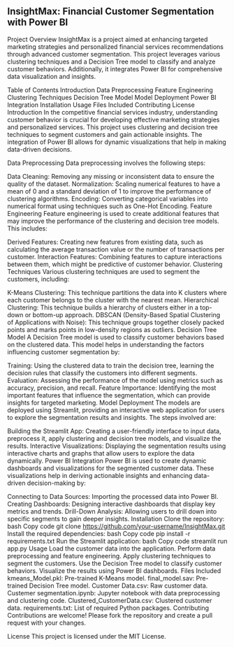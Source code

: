 ## **InsightMax: Financial Customer Segmentation with Power BI**

Project Overview
InsightMax is a project aimed at enhancing targeted marketing strategies and personalized financial services recommendations through advanced customer segmentation. This project leverages various clustering techniques and a Decision Tree model to classify and analyze customer behaviors. Additionally, it integrates Power BI for comprehensive data visualization and insights.


Table of Contents
Introduction
Data Preprocessing
Feature Engineering
Clustering Techniques
Decision Tree Model
Model Deployment
Power BI Integration
Installation
Usage
Files Included
Contributing
License
Introduction
In the competitive financial services industry, understanding customer behavior is crucial for developing effective marketing strategies and personalized services. This project uses clustering and decision tree techniques to segment customers and gain actionable insights. The integration of Power BI allows for dynamic visualizations that help in making data-driven decisions.

Data Preprocessing
Data preprocessing involves the following steps:

Data Cleaning: Removing any missing or inconsistent data to ensure the quality of the dataset.
Normalization: Scaling numerical features to have a mean of 0 and a standard deviation of 1 to improve the performance of clustering algorithms.
Encoding: Converting categorical variables into numerical format using techniques such as One-Hot Encoding.
Feature Engineering
Feature engineering is used to create additional features that may improve the performance of the clustering and decision tree models. This includes:

Derived Features: Creating new features from existing data, such as calculating the average transaction value or the number of transactions per customer.
Interaction Features: Combining features to capture interactions between them, which might be predictive of customer behavior.
Clustering Techniques
Various clustering techniques are used to segment the customers, including:

K-Means Clustering: This technique partitions the data into K clusters where each customer belongs to the cluster with the nearest mean.
Hierarchical Clustering: This technique builds a hierarchy of clusters either in a top-down or bottom-up approach.
DBSCAN (Density-Based Spatial Clustering of Applications with Noise): This technique groups together closely packed points and marks points in low-density regions as outliers.
Decision Tree Model
A Decision Tree model is used to classify customer behaviors based on the clustered data. This model helps in understanding the factors influencing customer segmentation by:

Training: Using the clustered data to train the decision tree, learning the decision rules that classify the customers into different segments.
Evaluation: Assessing the performance of the model using metrics such as accuracy, precision, and recall.
Feature Importance: Identifying the most important features that influence the segmentation, which can provide insights for targeted marketing.
Model Deployment
The models are deployed using Streamlit, providing an interactive web application for users to explore the segmentation results and insights. The steps involved are:

Building the Streamlit App: Creating a user-friendly interface to input data, preprocess it, apply clustering and decision tree models, and visualize the results.
Interactive Visualizations: Displaying the segmentation results using interactive charts and graphs that allow users to explore the data dynamically.
Power BI Integration
Power BI is used to create dynamic dashboards and visualizations for the segmented customer data. These visualizations help in deriving actionable insights and enhancing data-driven decision-making by:

Connecting to Data Sources: Importing the processed data into Power BI.
Creating Dashboards: Designing interactive dashboards that display key metrics and trends.
Drill-Down Analysis: Allowing users to drill down into specific segments to gain deeper insights.
Installation
Clone the repository:
bash
Copy code
git clone https://github.com/your-username/InsightMax.git
Install the required dependencies:
bash
Copy code
pip install -r requirements.txt
Run the Streamlit application:
bash
Copy code
streamlit run app.py
Usage
Load the customer data into the application.
Perform data preprocessing and feature engineering.
Apply clustering techniques to segment the customers.
Use the Decision Tree model to classify customer behaviors.
Visualize the results using Power BI dashboards.
Files Included
kmeans_Model.pkl: Pre-trained K-Means model.
final_model.sav: Pre-trained Decision Tree model.
Customer Data.csv: Raw customer data.
Custemer segmentation.ipynb: Jupyter notebook with data preprocessing and clustering code.
Clustered_CustomerData.csv: Clustered customer data.
requirements.txt: List of required Python packages.
Contributing
Contributions are welcome! Please fork the repository and create a pull request with your changes.

License
This project is licensed under the MIT License.

